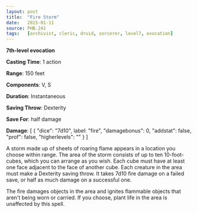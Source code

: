 ```yaml
---
layout: post
title:  "Fire Storm"
date:   2015-01-11
source: PHB.241
tags:   [archivist, cleric, druid, sorcerer, level7, evocation]
---
```


**7th-level evocation**

**Casting Time**: 1 action

**Range**: 150 feet

**Components**: V, S

**Duration**: Instantaneous

**Saving Throw**: Dexterity

**Save For**: half damage

**Damage**: [ { "dice": "7d10", label: "fire", "damagebonus": 0, "addstat": false, "prof": false, "higherlevels": "" } ]

A storm made up of sheets of roaring flame appears in a location you choose within range. The area of the storm consists of up to ten 10-foot-cubes, which you can arrange as you wish. Each cube must have at least one face adjacent to the face of another cube. Each creature in the area must make a Dexterity saving throw. It takes 7d10 fire damage on a failed save, or half as much damage on a successful one.

The fire damages objects in the area and ignites flammable objects that aren't being worn or carried. If you choose, plant life in the area is unaffected by this spell.
